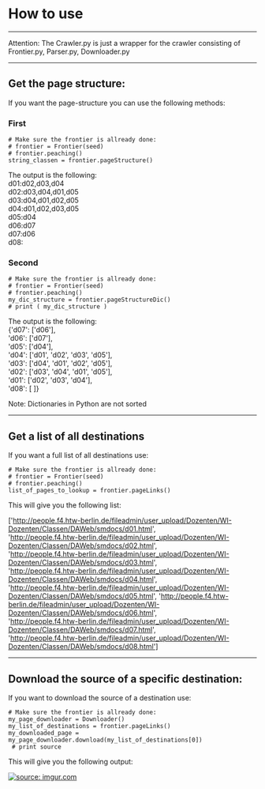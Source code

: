 # How to use
***
Attention: The Crawler.py is just a wrapper for the crawler consisting of Frontier.py, Parser.py, Downloader.py
***
## Get the page structure:

If you want the page-structure you can use the following methods: 

### First
`# Make sure the frontier is allready done: `  
`# frontier = Frontier(seed)`  
`# frontier.peaching()`  
`string_classen = frontier.pageStructure() `  

The output is the following:   
d01:d02,d03,d04  
d02:d03,d04,d01,d05  
d03:d04,d01,d02,d05  
d04:d01,d02,d03,d05  
d05:d04  
d06:d07  
d07:d06  
d08:  

### Second 
`# Make sure the frontier is allready done: `  
`# frontier = Frontier(seed)`  
`# frontier.peaching()`  
`my_dic_structure = frontier.pageStructureDic()`  
`# print ( my_dic_structure )`

The output is the following:  
{'d07': ['d06'],  
'd06': ['d07'],  
'd05': ['d04'],  
'd04': ['d01', 'd02', 'd03', 'd05'],  
'd03': ['d04', 'd01', 'd02', 'd05'],  
'd02': ['d03', 'd04', 'd01', 'd05'],  
'd01': ['d02', 'd03', 'd04'],  
'd08': [ ]}
  
Note: Dictionaries in Python are not sorted


***
## Get a list of all destinations

If you want a full list of all destinations use: 

`# Make sure the frontier is allready done: `  
`# frontier = Frontier(seed)`  
`# frontier.peaching()`  
`list_of_pages_to_lookup = frontier.pageLinks()`  


This will give you the following list: 

['http://people.f4.htw-berlin.de/fileadmin/user_upload/Dozenten/WI-Dozenten/Classen/DAWeb/smdocs/d01.html',  
'http://people.f4.htw-berlin.de/fileadmin/user_upload/Dozenten/WI-Dozenten/Classen/DAWeb/smdocs/d02.html',  
'http://people.f4.htw-berlin.de/fileadmin/user_upload/Dozenten/WI-Dozenten/Classen/DAWeb/smdocs/d03.html',  
'http://people.f4.htw-berlin.de/fileadmin/user_upload/Dozenten/WI-Dozenten/Classen/DAWeb/smdocs/d04.html',  
'http://people.f4.htw-berlin.de/fileadmin/user_upload/Dozenten/WI-Dozenten/Classen/DAWeb/smdocs/d05.html',
'http://people.f4.htw-berlin.de/fileadmin/user_upload/Dozenten/WI-Dozenten/Classen/DAWeb/smdocs/d06.html',  
'http://people.f4.htw-berlin.de/fileadmin/user_upload/Dozenten/WI-Dozenten/Classen/DAWeb/smdocs/d07.html',  
'http://people.f4.htw-berlin.de/fileadmin/user_upload/Dozenten/WI-Dozenten/Classen/DAWeb/smdocs/d08.html']  


***
## Download the source of a specific destination:

If you want to download the source of a destination use: 

`# Make sure the frontier is allready done: `  
` my_page_downloader = Downloader() `  
` my_list_of_destinations = frontier.pageLinks() `  
` my_downloaded_page = my_page_downloader.download(my_list_of_destinations[0]) `  
` # print source`  

This will give you the following output: 

<a href="http://imgur.com/ZuZddEt"><img src="http://i.imgur.com/ZuZddEt.png" title="source: imgur.com" /></a>


